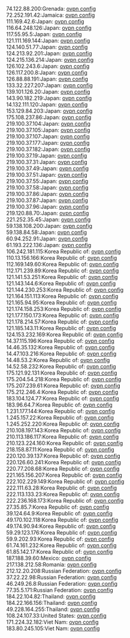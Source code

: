 74.122.88.200:Grenada: [ovpn config](vpn/74_122_88_200.ovpn)  
72.252.191.42:Jamaica: [ovpn config](vpn/72_252_191_42.ovpn)  
111.169.42.6:Japan: [ovpn config](vpn/111_169_42_6.ovpn)  
116.64.248.126:Japan: [ovpn config](vpn/116_64_248_126.ovpn)  
117.55.95.5:Japan: [ovpn config](vpn/117_55_95_5.ovpn)  
121.111.169.144:Japan: [ovpn config](vpn/121_111_169_144.ovpn)  
124.140.51.77:Japan: [ovpn config](vpn/124_140_51_77.ovpn)  
124.213.92.201:Japan: [ovpn config](vpn/124_213_92_201.ovpn)  
124.215.136.214:Japan: [ovpn config](vpn/124_215_136_214.ovpn)  
126.102.243.6:Japan: [ovpn config](vpn/126_102_243_6.ovpn)  
126.117.200.8:Japan: [ovpn config](vpn/126_117_200_8.ovpn)  
126.88.88.191:Japan: [ovpn config](vpn/126_88_88_191.ovpn)  
133.32.227.207:Japan: [ovpn config](vpn/133_32_227_207.ovpn)  
139.101.126.20:Japan: [ovpn config](vpn/139_101_126_20.ovpn)  
143.90.182.219:Japan: [ovpn config](vpn/143_90_182_219.ovpn)  
14.132.111.120:Japan: [ovpn config](vpn/14_132_111_120.ovpn)  
153.129.84.203:Japan: [ovpn config](vpn/153_129_84_203.ovpn)  
175.108.237.86:Japan: [ovpn config](vpn/175_108_237_86.ovpn)  
219.100.37.104:Japan: [ovpn config](vpn/219_100_37_104.ovpn)  
219.100.37.105:Japan: [ovpn config](vpn/219_100_37_105.ovpn)  
219.100.37.107:Japan: [ovpn config](vpn/219_100_37_107.ovpn)  
219.100.37.177:Japan: [ovpn config](vpn/219_100_37_177.ovpn)  
219.100.37.182:Japan: [ovpn config](vpn/219_100_37_182.ovpn)  
219.100.37.19:Japan: [ovpn config](vpn/219_100_37_19.ovpn)  
219.100.37.31:Japan: [ovpn config](vpn/219_100_37_31.ovpn)  
219.100.37.49:Japan: [ovpn config](vpn/219_100_37_49.ovpn)  
219.100.37.51:Japan: [ovpn config](vpn/219_100_37_51.ovpn)  
219.100.37.55:Japan: [ovpn config](vpn/219_100_37_55.ovpn)  
219.100.37.58:Japan: [ovpn config](vpn/219_100_37_58.ovpn)  
219.100.37.86:Japan: [ovpn config](vpn/219_100_37_86.ovpn)  
219.100.37.87:Japan: [ovpn config](vpn/219_100_37_87.ovpn)  
219.100.37.96:Japan: [ovpn config](vpn/219_100_37_96.ovpn)  
219.120.88.70:Japan: [ovpn config](vpn/219_120_88_70.ovpn)  
221.252.35.45:Japan: [ovpn config](vpn/221_252_35_45.ovpn)  
59.138.108.200:Japan: [ovpn config](vpn/59_138_108_200.ovpn)  
59.138.84.58:Japan: [ovpn config](vpn/59_138_84_58.ovpn)  
60.94.252.91:Japan: [ovpn config](vpn/60_94_252_91.ovpn)  
61.193.222.136:Japan: [ovpn config](vpn/61_193_222_136.ovpn)  
106.242.181.115:Korea Republic of: [ovpn config](vpn/106_242_181_115.ovpn)  
110.13.156.166:Korea Republic of: [ovpn config](vpn/110_13_156_166.ovpn)  
112.169.149.60:Korea Republic of: [ovpn config](vpn/112_169_149_60.ovpn)  
112.171.239.89:Korea Republic of: [ovpn config](vpn/112_171_239_89.ovpn)  
121.141.53.251:Korea Republic of: [ovpn config](vpn/121_141_53_251.ovpn)  
121.143.144.6:Korea Republic of: [ovpn config](vpn/121_143_144_6.ovpn)  
121.144.230.253:Korea Republic of: [ovpn config](vpn/121_144_230_253.ovpn)  
121.164.151.113:Korea Republic of: [ovpn config](vpn/121_164_151_113.ovpn)  
121.165.94.95:Korea Republic of: [ovpn config](vpn/121_165_94_95.ovpn)  
121.174.158.253:Korea Republic of: [ovpn config](vpn/121_174_158_253.ovpn)  
121.177.150.173:Korea Republic of: [ovpn config](vpn/121_177_150_173.ovpn)  
121.178.214.57:Korea Republic of: [ovpn config](vpn/121_178_214_57.ovpn)  
121.185.143.11:Korea Republic of: [ovpn config](vpn/121_185_143_11.ovpn)  
124.153.232.169:Korea Republic of: [ovpn config](vpn/124_153_232_169.ovpn)  
14.37.115.196:Korea Republic of: [ovpn config](vpn/14_37_115_196.ovpn)  
14.46.35.132:Korea Republic of: [ovpn config](vpn/14_46_35_132.ovpn)  
14.47.103.216:Korea Republic of: [ovpn config](vpn/14_47_103_216.ovpn)  
14.48.53.2:Korea Republic of: [ovpn config](vpn/14_48_53_2.ovpn)  
14.52.58.232:Korea Republic of: [ovpn config](vpn/14_52_58_232.ovpn)  
175.121.92.131:Korea Republic of: [ovpn config](vpn/175_121_92_131.ovpn)  
175.204.54.218:Korea Republic of: [ovpn config](vpn/175_204_54_218.ovpn)  
175.207.239.61:Korea Republic of: [ovpn config](vpn/175_207_239_61.ovpn)  
175.212.246.4:Korea Republic of: [ovpn config](vpn/175_212_246_4.ovpn)  
183.104.124.77:Korea Republic of: [ovpn config](vpn/183_104_124_77.ovpn)  
183.96.64.7:Korea Republic of: [ovpn config](vpn/183_96_64_7.ovpn)  
1.231.177.144:Korea Republic of: [ovpn config](vpn/1_231_177_144.ovpn)  
1.245.157.22:Korea Republic of: [ovpn config](vpn/1_245_157_22.ovpn)  
1.245.252.220:Korea Republic of: [ovpn config](vpn/1_245_252_220.ovpn)  
210.108.197.143:Korea Republic of: [ovpn config](vpn/210_108_197_143.ovpn)  
210.113.186.117:Korea Republic of: [ovpn config](vpn/210_113_186_117.ovpn)  
210.123.224.160:Korea Republic of: [ovpn config](vpn/210_123_224_160.ovpn)  
218.158.87.11:Korea Republic of: [ovpn config](vpn/218_158_87_11.ovpn)  
220.120.39.137:Korea Republic of: [ovpn config](vpn/220_120_39_137.ovpn)  
220.126.60.241:Korea Republic of: [ovpn config](vpn/220_126_60_241.ovpn)  
220.77.208.68:Korea Republic of: [ovpn config](vpn/220_77_208_68.ovpn)  
221.165.156.207:Korea Republic of: [ovpn config](vpn/221_165_156_207.ovpn)  
222.102.229.149:Korea Republic of: [ovpn config](vpn/222_102_229_149.ovpn)  
222.111.63.28:Korea Republic of: [ovpn config](vpn/222_111_63_28.ovpn)  
222.113.133.23:Korea Republic of: [ovpn config](vpn/222_113_133_23.ovpn)  
222.236.168.173:Korea Republic of: [ovpn config](vpn/222_236_168_173.ovpn)  
27.35.85.7:Korea Republic of: [ovpn config](vpn/27_35_85_7.ovpn)  
39.124.64.9:Korea Republic of: [ovpn config](vpn/39_124_64_9.ovpn)  
49.170.102.118:Korea Republic of: [ovpn config](vpn/49_170_102_118.ovpn)  
49.174.90.94:Korea Republic of: [ovpn config](vpn/49_174_90_94.ovpn)  
59.29.123.176:Korea Republic of: [ovpn config](vpn/59_29_123_176.ovpn)  
59.9.202.93:Korea Republic of: [ovpn config](vpn/59_9_202_93.ovpn)  
61.74.161.232:Korea Republic of: [ovpn config](vpn/61_74_161_232.ovpn)  
61.85.142.17:Korea Republic of: [ovpn config](vpn/61_85_142_17.ovpn)  
187.188.39.60:Mexico: [ovpn config](vpn/187_188_39_60.ovpn)  
217.138.212.58:Romania: [ovpn config](vpn/217_138_212_58.ovpn)  
212.12.20.208:Russian Federation: [ovpn config](vpn/212_12_20_208.ovpn)  
37.22.22.98:Russian Federation: [ovpn config](vpn/37_22_22_98.ovpn)  
46.249.26.8:Russian Federation: [ovpn config](vpn/46_249_26_8.ovpn)  
77.35.5.171:Russian Federation: [ovpn config](vpn/77_35_5_171.ovpn)  
184.22.104.82:Thailand: [ovpn config](vpn/184_22_104_82.ovpn)  
184.22.166.156:Thailand: [ovpn config](vpn/184_22_166_156.ovpn)  
49.228.164.255:Thailand: [ovpn config](vpn/49_228_164_255.ovpn)  
108.24.107.33:United States: [ovpn config](vpn/108_24_107_33.ovpn)  
171.224.32.182:Viet Nam: [ovpn config](vpn/171_224_32_182.ovpn)  
183.80.245.105:Viet Nam: [ovpn config](vpn/183_80_245_105.ovpn)  
